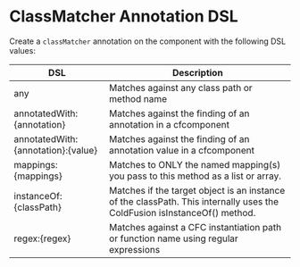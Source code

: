 # ClassMatcher Annotation DSL

Create a `classMatcher` annotation on the component with the following DSL values:

| DSL                                | Description                                                                                                              |
| ---------------------------------- | ------------------------------------------------------------------------------------------------------------------------ |
| any                                | Matches against any class path or method name                                                                            |
| annotatedWith:{annotation}         | Matches against the finding of an annotation in a cfcomponent                                                            |
| annotatedWith:{annotation}:{value} | Matches against the finding of an annotation value in a cfcomponent                                                      |
| mappings:{mappings}                | Matches to ONLY the named mapping(s) you pass to this method as a list or array.                                         |
| instanceOf:{classPath}             | Matches if the target object is an instance of the classPath. This internally uses the ColdFusion isInstanceOf() method. |
| regex:{regex}                      | Matches against a CFC instantiation path or function name using regular expressions                                      |
